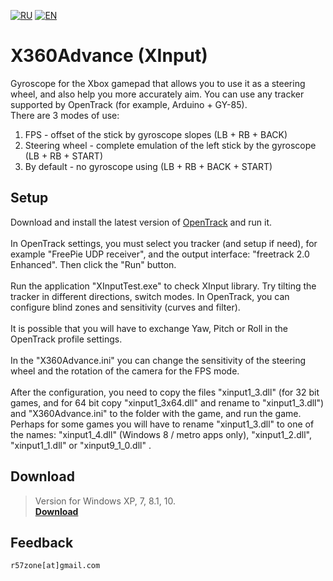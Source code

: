 [![RU](https://user-images.githubusercontent.com/9499881/27683795-5b0fbac6-5cd8-11e7-929c-057833e01fb1.png)](https://github.com/r57zone/X360Advance/blob/master/README.md) 
[![EN](https://user-images.githubusercontent.com/9499881/33184537-7be87e86-d096-11e7-89bb-f3286f752bc6.png)](https://github.com/r57zone/X360Advance/blob/master/README.EN.md) 
# X360Advance (XInput) 
Gyroscope for the Xbox gamepad that allows you to use it as a steering wheel, and also help you more accurately aim. You can use any tracker supported by OpenTrack (for example, Arduino + GY-85).<br>
There are 3 modes of use:<br>
1. FPS - offset of the stick by gyroscope slopes (LB + RB + BACK)
2. Steering wheel - complete emulation of the left stick by the gyroscope (LB + RB + START)
3. By default - no gyroscope using (LB + RB + BACK + START)
## Setup
Download and install the latest version of [OpenTrack](https://github.com/opentrack/opentrack/releases) and run it.
<br><br>
In OpenTrack settings, you must select you tracker (and setup if need), for example "FreePie UDP receiver", and the output interface: "freetrack 2.0 Enhanced". Then click the "Run" button.
<br><br>
Run the application "XInputTest.exe" to check XInput library. Try tilting the tracker in different directions, switch modes. In OpenTrack, you can configure blind zones and sensitivity (curves and filter).
<br><br>
It is possible that you will have to exchange Yaw, Pitch or Roll in the OpenTrack profile settings.
<br><br>
In the "X360Advance.ini" you can change the sensitivity of the steering wheel and the rotation of the camera for the FPS mode.
<br><br>
After the configuration, you need to copy the files "xinput1_3.dll" (for 32 bit games, and for 64 bit copy "xinput1_3x64.dll" and rename to "xinput1_3.dll") and "X360Advance.ini" to the folder with the game, and run the game. Perhaps for some games you will have to rename "xinput1_3.dll" to one of the names: "xinput1_4.dll" (Windows 8 / metro apps only), "xinput1_2.dll", "xinput1_1.dll" or "xinput9_1_0.dll" .
## Download
>Version for Windows XP, 7, 8.1, 10.<br>
**[Download](https://github.com/r57zone/X360Advance/releases)**<br>
## Feedback
`r57zone[at]gmail.com`
